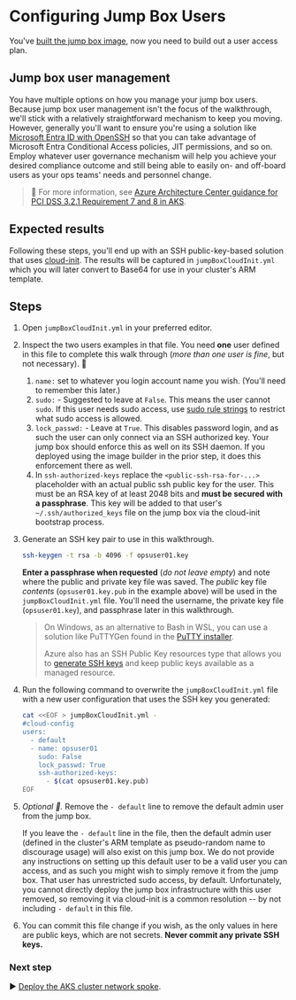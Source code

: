 # Configuring Jump Box Users

You've [built the jump box image](./06-aks-jumpboximage.md), now you need to build out a user access plan.

## Jump box user management

You have multiple options on how you manage your jump box users. Because jump box user management isn't the focus of the walkthrough, we'll stick with a relatively straightforward mechanism to keep you moving. However, generally you'll want to ensure you're using a solution like [Microsoft Entra ID with OpenSSH](https://learn.microsoft.com/entra/identity/devices/howto-vm-sign-in-azure-ad-linux) so that you can take advantage of Microsoft Entra Conditional Access policies, JIT permissions, and so on. Employ whatever user governance mechanism will help you achieve your desired compliance outcome and still being able to easily on- and off-board users as your ops teams' needs and personnel change.

> :notebook: For more information, see [Azure Architecture Center guidance for PCI DSS 3.2.1 Requirement 7 and 8 in AKS](https://learn.microsoft.com/azure/architecture/reference-architectures/containers/aks-pci/aks-pci-identity).

## Expected results

Following these steps, you'll end up with an SSH public-key-based solution that uses [cloud-init](https://learn.microsoft.com/azure/virtual-machines/linux/using-cloud-init). The results will be captured in `jumpBoxCloudInit.yml` which you will later convert to Base64 for use in your cluster's ARM template.

## Steps

1. Open `jumpBoxCloudInit.yml` in your preferred editor.
1. Inspect the two users examples in that file. You need **one** user defined in this file to complete this walk through (*more than one user is fine*, but not necessary). 🛑
   1. `name:` set to whatever you login account name you wish. (You'll need to remember this later.)
   1. `sudo:` - Suggested to leave at `False`. This means the user cannot `sudo`. If this user needs sudo access, use [sudo rule strings](https://cloudinit.readthedocs.io/en/latest/topics/examples.html?highlight=sudo#including-users-and-groups) to restrict what sudo access is allowed.
   1. `lock_passwd:` - Leave at `True`. This disables password login, and as such the user can only connect via an SSH authorized key. Your jump box should enforce this as well on its SSH daemon. If you deployed using the image builder in the prior step, it does this enforcement there as well.
   1. In `ssh-authorized-keys` replace the `<public-ssh-rsa-for-...>` placeholder with an actual public ssh public key for the user. This must be an RSA key of at least 2048 bits and **must be secured with a passphrase**. This key will be added to that user's `~/.ssh/authorized_keys` file on the jump box via the cloud-init bootstrap process.

1. Generate an SSH key pair to use in this walkthrough.

   ```bash
   ssh-keygen -t rsa -b 4096 -f opsuser01.key
   ```

   **Enter a passphrase when requested** (*do not leave empty*) and note where the public and private key file was saved. The *public* key file *contents* (`opsuser01.key.pub` in the example above) will be used in the `jumpBoxCloudInit.yml` file. You'll need the username, the private key file (`opsuser01.key`), and passphrase later in this walkthrough.

   > On Windows, as an alternative to Bash in WSL, you can use a solution like PuTTYGen found in the [PuTTY installer](https://www.chiark.greenend.org.uk/~sgtatham/putty/latest.html).
   >
   > Azure also has an SSH Public Key resources type that allows you to [generate SSH keys](https://learn.microsoft.com/azure/virtual-machines/ssh-keys-portal) and keep public keys available as a managed resource.

1. Run the following command to overwrite the `jumpBoxCloudInit.yml` file with a new user configuration that uses the SSH key you generated:

   ```bash
   cat <<EOF > jumpBoxCloudInit.yml -
   #cloud-config
   users:
     - default
     - name: opsuser01
       sudo: False
       lock_passwd: True
       ssh-authorized-keys:
         - $(cat opsuser01.key.pub)
   EOF
   ```

1. *Optional 🛑.* Remove the `- default` line to remove the default admin user from the jump box.

   If you leave the `- default` line in the file, then the default admin user (defined in the cluster's ARM template as pseudo-random name to discourage usage) will also exist on this jump box. We do not provide any instructions on setting up this default user to be a valid user you can access, and as such you might wish to simply remove it from the jump box. That user has unrestricted sudo access, by default. Unfortunately, you cannot directly deploy the jump box infrastructure with this user removed, so removing it via cloud-init is a common resolution -- by not including `- default` in this file.
1. You can commit this file change if you wish, as the only values in here are public keys, which are not secrets. **Never commit any private SSH keys.**

### Next step

:arrow_forward: [Deploy the AKS cluster network spoke](./08-cluster-networking.md).
